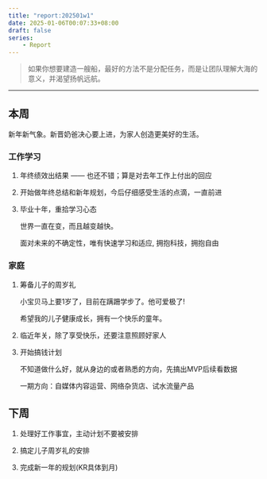 ```yaml
---
title: "report:202501w1"
date: 2025-01-06T00:07:33+08:00
draft: false
series:
    - Report
---
```


> 如果你想要建造一艘船，最好的方法不是分配任务，而是让团队理解大海的意义，并渴望扬帆远航。

---

## 本周

新年新气象。新晋奶爸决心要上进，为家人创造更美好的生活。

### 工作学习

1. 年终绩效出结果 —— 也还不错；算是对去年工作上付出的回应

2. 开始做年终总结和新年规划，今后仔细感受生活的点滴，一直前进

3. 毕业十年，重拾学习心态
   
   世界一直在变，而且越变越快。

   面对未来的不确定性，唯有快速学习和适应, 拥抱科技，拥抱自由

### 家庭

1. 筹备儿子的周岁礼

    小宝贝马上要1岁了，目前在蹒跚学步了。他可爱极了!
    
    希望我的儿子健康成长，拥有一个快乐的童年。

2. 临近年关，除了享受快乐，还要注意照顾好家人

3. 开始搞钱计划

    不知道做什么好，就从身边的或者熟悉的方向，先搞出MVP后续看数据

    一期方向：自媒体内容运营、网络杂货店、试水流量产品

## 下周

1. 处理好工作事宜，主动计划不要被安排

2. 搞定儿子周岁礼的安排

3. 完成新一年的规划(KR具体到月) 
